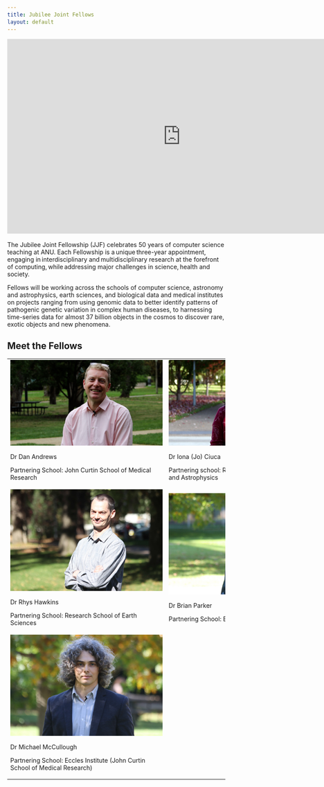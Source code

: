 ```yaml
---
title: Jubilee Joint Fellows
layout: default
---
```


<iframe width="800" height="450" src="https://www.youtube.com/embed/ZwaHX23LhBI" title="YouTube video player" frameborder="0" allow="accelerometer; autoplay; clipboard-write; encrypted-media; gyroscope; picture-in-picture" allowfullscreen></iframe>

The Jubilee Joint Fellowship (JJF) celebrates 50 years of computer science teaching at ANU. Each Fellowship is a unique three-year appointment, engaging in interdisciplinary and multidisciplinary research at the forefront of computing, while addressing major challenges in science, health and society. 

Fellows will be working across the schools of computer science, astronomy and astrophysics, earth sciences, and biological data and medical institutes on projects ranging from using genomic data to better identify patterns of pathogenic genetic variation in complex human diseases, to harnessing time-series data for almost 37 billion objects in the cosmos to discover rare, exotic objects and new phenomena.   

## Meet the Fellows 

<table class="fixed">
  <col width="400"/>
  <col width="400"/>
  <tr>
    <td> <!-- Dan Andrews -->
        <div class="card" style="width: 22rem;">
          <a href="https://jcsmr.anu.edu.au/people/academics/dr-thomas-daniel-dan-andrews" title="" class="card-image hover-overlay" target="_blank">
          <img src="DanAndrews.jpg" alt="" class="img-responsive">
          </a>  
          <div class="card-text">
            <p>Dr Dan Andrews</p>
            <!-- <h4><a href="https://jcsmr.anu.edu.au/people/academics/dr-thomas-daniel-dan-andrews" target="_blank">Dr Dan Andrews</a></h4> -->
            <div class="card-desription">
              <p>Partnering School: John Curtin School of Medical Research</p>
            </div>
          </div>
        </div>
    </td>
    <td> <!-- Dr Iona (Jo) Ciuca -->
        <div class="card" style="width: 22rem;">
          <a href="https://comp.anu.edu.au/people/jo-ciuca" title="" class="card-image hover-overlay" target="_blank">
          <img src="JoCiuca.jpg" alt="" class="img-responsive">
          </a>  
          <div class="card-text">
            <p>Dr Iona (Jo) Ciuca</p>
            <!-- <h4><a href="https://comp.anu.edu.au/people/jo-ciuca" target="_blank">Dr Iona (Jo) Ciuca </a></h4> -->
            <div class="card-desription">
              <p>Partnering school: Research School of Astronomy and Astrophysics</p>
            </div>
          </div>
        </div>
    </td>
 </tr>
 <tr>
    <td> <!-- Dr Rhys Hawkins -->
        <div class="card" style="width: 22rem;">
          <a href="https://comp.anu.edu.au/people/rhys-hawkins" title="" class="card-image hover-overlay" target="_blank">
          <img src="RhysHawkins.jpg" alt="" class="img-responsive">
          </a>  
          <div class="card-text">
            <p>Dr Rhys Hawkins</p>
            <!-- <h4><a href="https://comp.anu.edu.au/people/rhys-hawkins" target="_blank">Dr Rhys Hawkins</a></h4> -->
            <div class="card-desription">
              <p>Partnering School: Research School of Earth Sciences</p>
            </div>
          </div>
        </div>
    </td>
     <td> <!-- Dr Brian Parker -->
        <div class="card" style="width: 22rem;">
          <a href="" title="" class="card-image hover-overlay" target="_blank">
          <img src="BrianParker.jpg" alt="" class="img-responsive">
          </a>  
          <div class="card-text">
            <p>Dr Brian Parker</p>
            <!-- <h4><a href="" target="_blank">Dr Brian Parker</a></h4> -->
            <div class="card-desription">
              <p>Partnering School: Biological Data Science Institute</p>
            </div>
          </div>
        </div>
    </td>   
 </tr>
 <tr>
    <td> <!-- Dr Michael McCullough -->
        <div class="card" style="width: 22rem;">
          <a href="" title="" class="card-image hover-overlay" target="_blank">
          <img src="MichaelMcCullough.jpg" alt="" class="img-responsive">
          </a>  
          <div class="card-text">
            <p>Dr Michael McCullough</p>
            <!-- <h4><a href="" target="_blank">Dr Michael McCullough</a></h4> -->
            <div class="card-desription">
              <p>Partnering School: Eccles Institute (John Curtin School of Medical Research)</p>
            </div>
          </div>
        </div>
    </td>
 </tr>
</table> 
